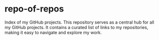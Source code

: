 # repo-of-repos
Index of my GitHub projects.
This repository serves as a central hub for all my GitHub projects. It contains a curated list of links to my repositories, making it easy to navigate and explore my work.
